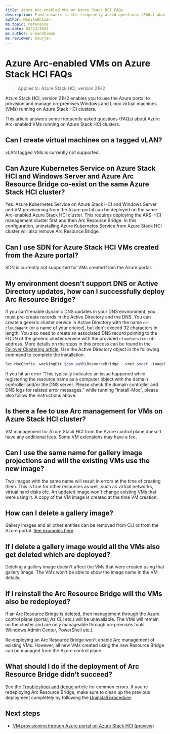 ```yaml
---
title: Azure Arc-enabled VMs on Azure Stack HCI FAQs
description: Find answers to the frequently asked questions (FAQs) about Azure Arc-enabled VMs on Azure Stack HCI
author: ManikaDhiman
ms.topic: reference
ms.date: 03/23/2022
ms.author: v-mandhiman
ms.reviewer: ksurjan
---
```


# Azure Arc-enabled VMs on Azure Stack HCI FAQs

> Applies to: Azure Stack HCI, version 21H2

Azure Stack HCI, version 21H2 enables you to use the Azure portal to provision and manage on-premises Windows and Linux virtual machines (VMs) running on Azure Stack HCI clusters.

This article answers some frequently asked questions (FAQs) about Azure Arc-enabled VMs running on Azure Stack HCI clusters.

## Can I create virtual machines on a tagged vLAN?
  
vLAN tagged VMs is currently not supported.

## Can Azure Kubernetes Service on Azure Stack HCI and Windows Server and Azure Arc Resource Bridge co-exist on the same Azure Stack HCI cluster?

Yes. Azure Kubernetes Service on Azure Stack HCI and Windows Server and VM provisioning from the Azure portal can be deployed on the same Arc-enabled Azure Stack HCI cluster. This requires deploying the AKS-HCI management cluster first and then Arc Resource Bridge. In this configuration, uninstalling Azure Kubernetes Service from Azure Stack HCI cluster will also remove Arc Resource Bridge.

## Can I use SDN for Azure Stack HCI VMs created from the Azure portal?
  
SDN is currently not supported for VMs created from the Azure portal.

## My environment doesn't support DNS or Active Directory updates, how can I successfully deploy Arc Resource Bridge?

If you can't enable dynamic DNS updates in your DNS environment, you must pre-create records in the Active Directory and the DNS. You can create a generic cluster service in Active Directory with the name `ca-cloudagent` (or a name of your choice), but don't exceed 32 characters in length. You also need to create an associated DNS record pointing to the FQDN of the generic cluster service with the provided `cloudservicecidr` address. More details on the steps in this process can be found in the [Failover Clustering article](/windows-server/failover-clustering/prestage-cluster-adds). Use the Active Directory object in the following command to complete the installation.
   ```PowerShell
   Set-MocConfig -workingDir $csv_path\ResourceBridge  -vnet $vnet -imageDir $csv_path\imageStore -skipHostLimitChecks -cloudConfigLocation $csv_path\cloudStore -catalog aks-hci-stable-catalogs-ext -ring stable -clusterRoleName "ca-cloudagent" -CloudServiceIP $CloudServiceIP
   ```
If you hit an error “This typically indicates an issue happened while registering the resource name as a computer object with the  domain controller and/or the DNS server. Please check the domain controller and DNS logs for related error messages.” while running “Install-Moc”, please also follow the instructions above.

## Is there a fee to use Arc management for VMs on Azure Stack HCI cluster?

VM management for Azure Stack HCI from the Azure control plane doesn't have any additional fees. Some VM extensions may have a fee.

## Can I use the same name for gallery image projections and will the existing VMs use the new image?

Two images with the same name will result in errors at the time of creating them. This is true for other resources as well, such as virtual networks, virtual hard disks etc. An updated image won't change existing VMs that were using it. A copy of the VM image is created at the time VM creation.

## How can I delete a gallery image?

Gallery images and all other entities can be removed from CLI or from the Azure portal. [See examples here](uninstall-arc-resource-bridge.md).

## If I delete a gallery image would all the VMs also get deleted which are deployed?

Deleting a gallery image doesn't affect the VMs that were created using that gallery image. The VMs won't be able to show the image name in the VM details.

## If I reinstall the Arc Resource Bridge will the VMs also be redeployed?

If an Arc Resource Bridge is deleted, then management through the Azure control plane (portal, Az CLI etc.) will be unavailable. The VMs will remain on the cluster and are only manageable through on-premises tools (Windows Admin Center, PowerShell etc.).

Re-deploying an Arc Resource Bridge won't enable Arc management of existing VMs. However, all new VMs created using the new Resource Bridge can be managed from the Azure control plane.

## What should I do if the deployment of Arc Resource Bridge didn't succeed?

See the [Troubleshoot and debug](troubleshoot-arc-enabled-vms.md) article for common errors. If you're redeploying Arc Resource Bridge, make sure to clean up the previous deployment completely by following the [Uninstall procedure](uninstall-arc-resource-bridge.md).

## Next steps

- [VM provisioning through Azure portal on Azure Stack HCI (preview)](azure-arc-enabled-virtual-machines.md)
